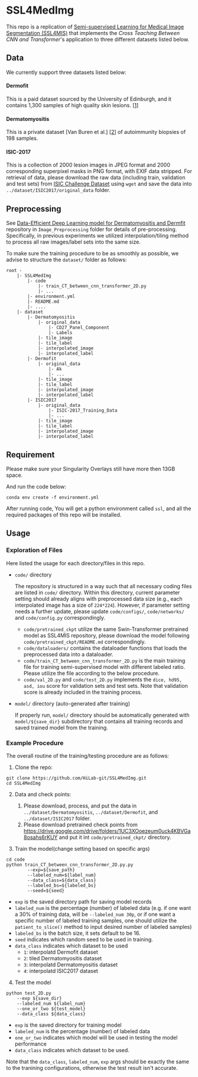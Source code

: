 # SSL4MedImg

This repo is a replication of [Semi-supervised Learning for Medical Image Segmentation (SSL4MIS)](https://github.com/HiLab-git/SSL4MIS/tree/master/code) that implements the *Cross Teaching Between CNN and Transformer*'s application to three different datasets listed below. 

## Data 
We currently support three datasets listed below: 

#### Dermofit
This is a paid dataset sourced by the University of Edinburgh, and it contains 1,300 samples of high quality skin lesions. [[1]]

#### Dermatomyositis 
This is a private dataset [Van Buren et al.] [[2]] of autoimmunity biopsies of 198 samples. 

#### ISIC-2017
This is a collection of 2000 lesion images in JPEG format and 2000 corresponding superpixel masks in PNG format, with EXIF data stripped. For retrieval of data, please download the raw data (including train, validation and test sets) from [ISIC Challenge Dataset](https://challenge.isic-archive.com/data/#2017) using `wget` and save the data into `../dataset/ISIC2017/original_data` folder. 

## Preprocessing

See [Data-Efficient Deep Learning model for Dermatomyositis and Dermfit](https://github.com/LuoyaoChen/DEDL_Semisupervised) repository in `Image_Preprocessing` folder for details of pre-processing. Specifically, in previous experiments we utilized interpolation/tiling method to process all raw images/label sets into the same size. 

To make sure the training procedure to be as smoothly as possible, we advise to structure the `dataset/` folder as follows: 

```
root - 
    |- SSL4MedImg
        |- code
            |- train_CT_between_cnn_transformer_2D.py
            |- ...
        |- environment.yml
        |- README.md
        |- ....
    |- dataset
        |- Dermatomyositis
            |- original_data
                |- CD27_Panel_Component
                |- Labels
            |- tile_image
            |- tile_label
            |- interpolated_image
            |- interpolated_label
        |- Dermofit
            |- original_data
                |- Ak 
                |- ...
            |- tile_image
            |- tile_label
            |- interpolated_image
            |- interpolated_label
        |- ISIC2017
            |- original_data
                |- ISIC-2017_Training_Data
                |- ...
            |- tile_image
            |- tile_label
            |- interpolated_image
            |- interpolated_label
```
## Requirement 
Please make sure your Singularity Overlays still have more then 13GB space.

 And run the code below:
```
conda env create -f environment.yml
```
After running code, You will get a python environment called `ssl`, and all the required packages of this repo will be installed. 

## Usage
### Exploration of Files
Here listed the usage for each directory/files in this repo. 

- `code/` directory 
    
    The repository is structured in a way such that all necessary coding files are listed in `code/` directory. Within this directory, current parameter setting should already aligns with preprocessed data size (e.g., each interpolated image has a size of `224*224`). However, if parameter setting needs a further update, please update `code/configs/`,  `code/networks/` and `code/config.py` correspondingly. 
    - `code/pretrained_ckpt` utilize the same Swin-Transformer pretrained model as SSL4MIS repository, please download the model following `code/pretrained_ckpt/README.md` correspondingly. 
    - `code/dataloaders/` contains the dataloader functions that loads the preprocessed data into a dataloader. 
    - `code/train_CT_between_cnn_transformer_2D.py` is the main training file for training semi-supervised model with different labeled ratio. Please utilize the file according to the below procedure. 
    - `code/val_2D.py` and `code/test_2D.py` implements the `dice, hd95, asd, iou` score for validation sets and test sets. Note that validation score is already included in the training process.

- `model/` directory (auto-generated after training)

    If properly run, `model/` directory should be automatically generated with `model/${save_dir}` subdirectory that contains all training records and saved trained model from the training. 

### Example Procedure
The overall routine of the training/testing procedure are as follows: 

1. Clone the repo:

```
git clone https://github.com/HiLab-git/SSL4MedImg.git
cd SSL4MedImg
```

2. Data and check points:

    1. Please download, process, and put the data in `../dataset/Dermatomyositis`, `../dataset/Dermofit`, and  `../dataset/ISIC2017` folder. 
    2. Please download pretrained check points from https://drive.google.com/drive/folders/1UC3XOoezeum0uck4KBVGa8osahs6rKUY and put it int `code/pretrained_ckpt/` directory.

3. Train the model(change setting based on specific args)
```
cd code
python train_CT_between_cnn_transformer_2D.py.py 
        --exp=${save_path}
        --labeled_num=${label_num} 
        --data_class=${data_class}
        --labeled_bs=${labeled_bs}
        --seed=${seed}
```

- `exp` is the saved directory path for saving model records
- `labeled_num` is the percentage (number) of labeled data (e.g. if one want a 30% of training data, will be `--labeled_num 30p`, or if one want a specific number of labeled training samples, one should utilize the `patient_to_slice()` method to input desired number of labeled samples)
- `labeled_bs` is the batch size, it sets default to be 16. 
- `seed` indicates which random seed to be used in training. 
- `data_class` indicates which dataset to be used
    - `1`: interpolatd Dermofit dataset
    - `2`: tiled Dermatomyositis dataset
    - `3`: interpolatd Dermatomyositis dataset
    - `4`: interpolatd ISIC2017 dataset

4. Test the model
```
python test_2D.py 
    --exp ${save_dir}
    --labeled_num ${label_num} 
    --one_or_two ${test_model} 
    --data_class ${data_class}
```
- `exp` is the saved directory for training model 
- `labeled_num` is the percentage (number) of labeled data 
- `one_or_two` indicates which model will be used in testing the model performance 
- `data_class` indicates which dataset to be used. 

Note that the `data_class`,  `labeled_num`, `exp` args should be exactly the same to the tranining configurations, otherwise the test result isn't accurate.



[1]: https://licensing.edinburgh-innovations.ed.ac.uk/product/dermofit-image-library

[2]: https://www.sciencedirect.com/science/article/abs/pii/S0022175922000205
